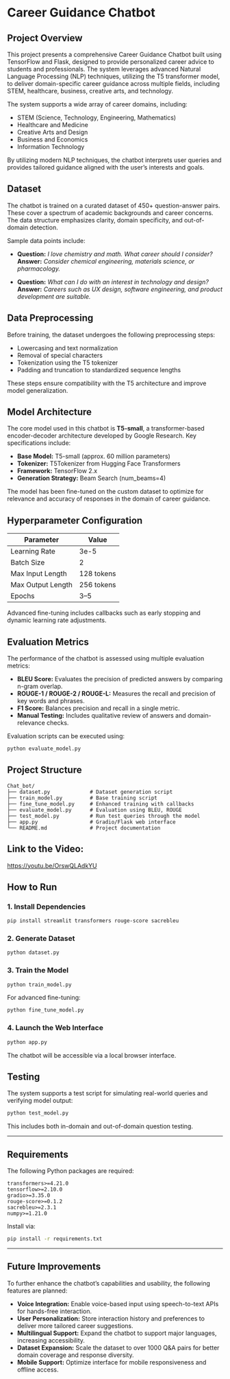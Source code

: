 # Career Guidance Chatbot

## Project Overview

This project presents a comprehensive Career Guidance Chatbot built using TensorFlow and Flask, designed to provide personalized career advice to students and professionals. The system leverages advanced Natural Language Processing (NLP) techniques, utilizing the T5 transformer model, to deliver domain-specific career guidance across multiple fields, including STEM, healthcare, business, creative arts, and technology.

The system supports a wide array of career domains, including:

* STEM (Science, Technology, Engineering, Mathematics)
* Healthcare and Medicine
* Creative Arts and Design
* Business and Economics
* Information Technology

By utilizing modern NLP techniques, the chatbot interprets user queries and provides tailored guidance aligned with the user’s interests and goals.

## Dataset

The chatbot is trained on a curated dataset of 450+ question-answer pairs. These cover a spectrum of academic backgrounds and career concerns. The data structure emphasizes clarity, domain specificity, and out-of-domain detection.

Sample data points include:

* **Question:** *I love chemistry and math. What career should I consider?*
  **Answer:** *Consider chemical engineering, materials science, or pharmacology.*

* **Question:** *What can I do with an interest in technology and design?*
  **Answer:** *Careers such as UX design, software engineering, and product development are suitable.*


## Data Preprocessing

Before training, the dataset undergoes the following preprocessing steps:

* Lowercasing and text normalization
* Removal of special characters
* Tokenization using the T5 tokenizer
* Padding and truncation to standardized sequence lengths

These steps ensure compatibility with the T5 architecture and improve model generalization.



## Model Architecture

The core model used in this chatbot is **T5-small**, a transformer-based encoder-decoder architecture developed by Google Research. Key specifications include:

* **Base Model:** T5-small (approx. 60 million parameters)
* **Tokenizer:** T5Tokenizer from Hugging Face Transformers
* **Framework:** TensorFlow 2.x
* **Generation Strategy:** Beam Search (num\_beams=4)

The model has been fine-tuned on the custom dataset to optimize for relevance and accuracy of responses in the domain of career guidance.



## Hyperparameter Configuration

| Parameter         | Value      |
| ----------------- | ---------- |
| Learning Rate     | 3e-5       |
| Batch Size        | 2          |
| Max Input Length  | 128 tokens |
| Max Output Length | 256 tokens |
| Epochs            | 3–5        |

Advanced fine-tuning includes callbacks such as early stopping and dynamic learning rate adjustments.


## Evaluation Metrics

The performance of the chatbot is assessed using multiple evaluation metrics:

* **BLEU Score:** Evaluates the precision of predicted answers by comparing n-gram overlap.
* **ROUGE-1 / ROUGE-2 / ROUGE-L:** Measures the recall and precision of key words and phrases.
* **F1 Score:** Balances precision and recall in a single metric.
* **Manual Testing:** Includes qualitative review of answers and domain-relevance checks.

Evaluation scripts can be executed using:

```bash
python evaluate_model.py
```


## Project Structure

```
Chat_bot/
├── dataset.py             # Dataset generation script
├── train_model.py         # Base training script
├── fine_tune_model.py     # Enhanced training with callbacks
├── evaluate_model.py      # Evaluation using BLEU, ROUGE
├── test_model.py          # Run test queries through the model
├── app.py                 # Gradio/Flask web interface
└── README.md              # Project documentation
```
## Link to the Video:
https://youtu.be/OrswQLAdkYU

## How to Run

### 1. Install Dependencies

```bash
pip install streamlit transformers rouge-score sacrebleu
```

### 2. Generate Dataset

```bash
python dataset.py
```

### 3. Train the Model

```bash
python train_model.py
```

For advanced fine-tuning:

```bash
python fine_tune_model.py
```

### 4. Launch the Web Interface

```bash
python app.py
```

The chatbot will be accessible via a local browser interface.


## Testing

The system supports a test script for simulating real-world queries and verifying model output:

```bash
python test_model.py
```

This includes both in-domain and out-of-domain question testing.

---

## Requirements

The following Python packages are required:

```
transformers>=4.21.0
tensorflow>=2.10.0
gradio>=3.35.0
rouge-score>=0.1.2
sacrebleu>=2.3.1
numpy>=1.21.0
```

Install via:

```bash
pip install -r requirements.txt
```

---

## Future Improvements

To further enhance the chatbot’s capabilities and usability, the following features are planned:

* **Voice Integration:** Enable voice-based input using speech-to-text APIs for hands-free interaction.
* **User Personalization:** Store interaction history and preferences to deliver more tailored career suggestions.
* **Multilingual Support:** Expand the chatbot to support major languages, increasing accessibility.
* **Dataset Expansion:** Scale the dataset to over 1000 Q\&A pairs for better domain coverage and response diversity.
* **Mobile Support:** Optimize interface for mobile responsiveness and offline access.




